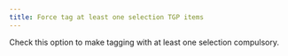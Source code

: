 ```yaml
---
title: Force tag at least one selection TGP items
---
```



Check this option to make tagging with at least one selection compulsory.
